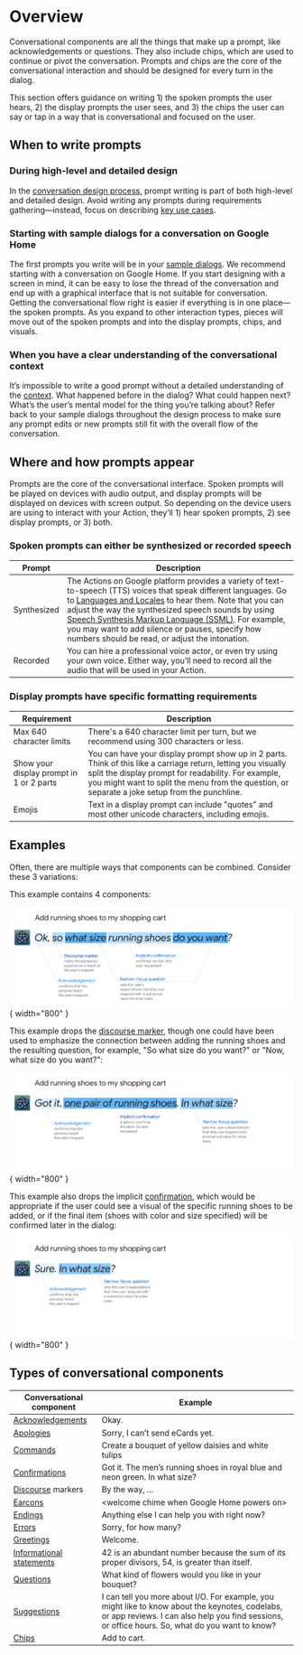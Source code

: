 # Overview

Conversational components are all the things that make up a prompt, like
acknowledgements or questions. They also include chips, which are used to
continue or pivot the conversation. Prompts and chips are the core of the
conversational interaction and should be designed for every turn in the dialog.

This section offers guidance on writing 1) the spoken prompts the user hears, 2)
the display prompts the user sees, and 3) the chips the user can say or tap in a
way that is conversational and focused on the user.

## When to write prompts

### During high-level and detailed design

In the
[conversation design process](../conversation-design-process/how-do-i-get-started.md),
prompt writing is part of both high-level and detailed design. Avoid writing any
prompts during requirements gathering—instead, focus on describing
[key use cases](../conversation-design-process/gather-requirements.md).

### Starting with sample dialogs for a conversation on Google Home

The first prompts you write will be in your
[sample dialogs](../conversation-design-process/write-sample-dialogs.md). We
recommend starting with a conversation on Google Home. If you start designing
with a screen in mind, it can be easy to lose the thread of the conversation and
end up with a graphical interface that is not suitable for conversation. Getting
the conversational flow right is easier if everything is in one place—the spoken
prompts. As you expand to other interaction types, pieces will move out of the
spoken prompts and into the display prompts, chips, and visuals.

### When you have a clear understanding of the conversational context

It’s impossible to write a good prompt without a detailed understanding of the
[context](../learn-about-conversation.md). What happened before in the dialog?
What could happen next? What’s the user’s mental model for the thing you’re
talking about? Refer back to your sample dialogs throughout the design process
to make sure any prompt edits or new prompts still fit with the overall flow of
the conversation.

## Where and how prompts appear

Prompts are the core of the conversational interface. Spoken prompts will be
played on devices with audio output, and display prompts will be displayed on
devices with screen output. So depending on the device users are using to
interact with your Action, they’ll 1) hear spoken prompts, 2) see display
prompts, or 3) both.

### Spoken prompts can either be synthesized or recorded speech

Prompt | Description
---|---
Synthesized | The Actions on Google platform provides a variety of text-to-speech (TTS) voices that speak different languages. Go to [Languages and Locales](https://developers.google.com/assistant/console/languages-locales) to hear them. Note that you can adjust the way the synthesized speech sounds by using [Speech Synthesis Markup Language (SSML)](https://developers.google.com/assistant/df-asdk/ssml). For example, you may want to add silence or pauses, specify how numbers should be read, or adjust the intonation.
Recorded | You can hire a professional voice actor, or even try using your own voice. Either way, you’ll need to record all the audio that will be used in your Action.

### Display prompts have specific formatting requirements

Requirement | Description
---|---
Max 640 character limits | There's a 640 character limit per turn, but we recommend using 300 characters or less.
Show your display prompt in 1 or 2 parts | You can have your display prompt show up in 2 parts. Think of this like a carriage return, letting you visually split the display prompt for readability. For example, you might want to split the menu from the question, or separate a joke setup from the punchline.
Emojis | Text in a display prompt can include "quotes" and most other unicode characters, including emojis.

## Examples

Often, there are multiple ways that components can be combined. Consider these 3
variations:

This example contains 4 components:

![Conversational components example 1](../static/conversational-components-example1.png){ width="800" }

This example drops the [discourse marker](discourse-markers.md), though one
could have been used to emphasize the connection between adding the running
shoes and the resulting question, for example, "So what size do you want?" or
"Now, what size do you want?":

![Conversational components example 2](../static/conversational-components-example2.png){ width="800" }

This example also drops the implicit [confirmation](confirmations.md), which
would be appropriate if the user could see a visual of the specific running
shoes to be added, or if the final item (shoes with color and size specified)
will be confirmed later in the dialog:

![Conversational components example 3](../static/conversational-components-example3.png){ width="800" }

## Types of conversational components

Conversational component | Example
---|---
[Acknowledgements](acknowledgements.md) | Okay.
[Apologies](apologies.md) | Sorry, I can’t send eCards yet.
[Commands](commands.md) | Create a bouquet of yellow daisies and white tulips
[Confirmations](confirmations.md) | Got it. The men’s running shoes in royal blue and neon green. In what size?
[Discourse](discourse-markers.md) markers | By the way, ...
[Earcons](earcons.md) | &lt;welcome chime when Google Home powers on&gt;
[Endings](endings.md) | Anything else I can help you with right now?
[Errors](errors.md) | Sorry, for how many?
[Greetings](greetings.md) | Welcome.
[Informational statements](informational-statements.md) | 42 is an abundant number because the sum of its proper divisors, 54, is greater than itself.
[Questions](questions.md) | What kind of flowers would you like in your bouquet?
[Suggestions](suggestions.md) | I can tell you more about I/O. For example, you might like to know about the keynotes, codelabs, or app reviews. I can also help you find sessions, or office hours. So, what do you want to know?
[Chips](chips.md) | Add to cart.
